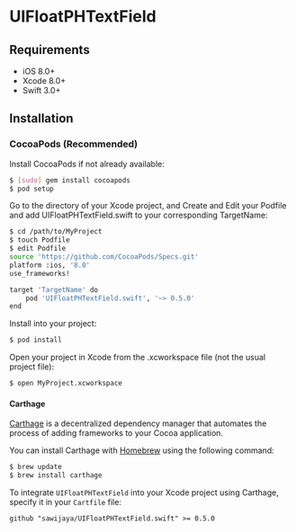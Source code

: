 # UIFloatPHTextField

## Requirements

- iOS 8.0+
- Xcode 8.0+
- Swift 3.0+

## Installation 

### CocoaPods (Recommended)

Install CocoaPods if not already available:
``` bash
$ [sudo] gem install cocoapods
$ pod setup
```

Go to the directory of your Xcode project, and Create and Edit your Podfile and add UIFloatPHTextField.swift to your corresponding TargetName:

``` bash
$ cd /path/to/MyProject
$ touch Podfile
$ edit Podfile
source 'https://github.com/CocoaPods/Specs.git'
platform :ios, '8.0'
use_frameworks!

target 'TargetName' do
    pod 'UIFloatPHTextField.swift', '~> 0.5.0'
end
```
Install into your project:

``` bash
$ pod install
```
Open your project in Xcode from the .xcworkspace file (not the usual project file):

``` bash
$ open MyProject.xcworkspace
```

#### Carthage

[Carthage](https://github.com/Carthage/Carthage) is a decentralized dependency manager that automates the process of adding frameworks to your Cocoa application.

You can install Carthage with [Homebrew](http://brew.sh/) using the following command:

```bash
$ brew update
$ brew install carthage
```

To integrate `UIFloatPHTextField` into your Xcode project using Carthage, specify it in your `Cartfile` file:

```
github "sawijaya/UIFloatPHTextField.swift" >= 0.5.0
```
